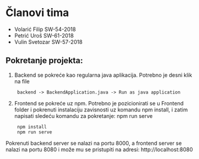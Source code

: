 # Članovi tima
*  Volarić Filip  SW-54-2018
*  Petrić Uroš    SW-61-2018
*  Vulin Svetozar SW-57-2018

## Pokretanje projekta:

1. Backend se pokreće kao regularna java aplikacija. Potrebno je desni klik na file 

        backend -> BackendApplication.java -> Run as java application

2. Frontend se pokreće uz npm. Potrebno je pozicionirati se u Frontend folder i pokrenuti instalaciju zavisnosti uz komandu npm install, i zatim napisati sledeću komandu za pokretanje: npm run serve

        npm install
        npm run serve

Pokrenuti backend server se nalazi na portu 8000, a frontend server se nalazi na portu 8080 i može mu se pristupiti na adresi: http://localhost:8080
